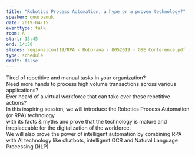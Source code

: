 ```yaml
---
title: "Robotics Process Automation, a hype or a proven technology?"
speaker: onurpamuk
date: 2019-04-15
eventtype: talk
room: A
start: 13:45
end: 14:30
slides: regionalconf19/RPA - Roborana - 8052019 - GSE Conference.pdf
type: schedule
draft: false
---
```


Tired of repetitive and manual tasks in your organization?  
Need more hands to process high volume transactions across various applications?  
Ever heard of a virtual workforce that can take over these repetitive actions?  
In this inspiring session, we will introduce the Robotics Process Automation (or RPA) technology  
with its facts & myths and prove that the technology is mature and irreplaceable for the digitalization of the workforce.  
We will also prove the power of intelligent automation by combining RPA with AI technology like chatbots,
intelligent OCR and Natural Language Processing (NLP).  


